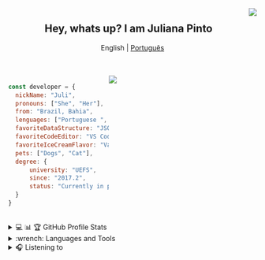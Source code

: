 <img height="40" align="right" src="https://octodex.github.com/images/nyantocat.gif">
<h2 align="center"> Hey, whats up? I am Juliana Pinto  </h2>

<p align="center">
      English   |  <a href="https://github.com/Juliapp/Juliapp/blob/master/README-pt.md">Português</a>
 </p>
 
<!--<img width="500" align="right" src="https://media1.tenor.com/images/4fbdf5a686e9c241e8f56d06c8902241/tenor.gif">-->

</br>
</br>
<img width="300" align="right" src="https://i.pinimg.com/originals/68/ae/bf/68aebf4c71bd1d6090f87237272b01e5.gif">


  ```javascript
const developer = {
    nickName: "Juli",
    pronouns: ["She", "Her"],
    from: "Brazil, Bahia",
    lenguages: ["Portuguese ", "English"],
    favoriteDataStructure: "JSON",
    favoriteCodeEditor: "VS Code",
    favoriteIceCreamFlavor: "Vanilla",
    pets: ["Dogs", "Cat"],
    degree: {
        university: "UEFS", 
        since: "2017.2",
        status: "Currently in progress"
    }
}
```
<br />
<details>
    <summary align="left">💻 📊 🏆 GitHub Profile Stats</summary>
<br />
 <img src="https://github-readme-stats.vercel.app/api?username=Juliapp&show_icons=true&theme=radical&count_private=true" align="left" width="465px" height="210"/> 

<img src="https://github-readme-stats.vercel.app/api/top-langs/?username=Juliapp&langs_count=8&layout=compact&theme=radical" width="365px" height="210" /> 
</details>


<details>
    <summary align="left">:wrench: Languages and Tools</summary>
      <br />
      
Mainly working with | But I also do | Learning | Interested on
------------------- | ------------- | -------- | -------------
<img src="https://raw.githubusercontent.com/PKief/vscode-material-icon-theme/f786981171128460a3b1f3698e573e397da30c35/icons/javascript.svg" alt="javascript" width="50" /> <img src="https://raw.githubusercontent.com/PKief/vscode-material-icon-theme/f786981171128460a3b1f3698e573e397da30c35/icons/typescript.svg" alt="typescript" width="50" height="50"/><img src="https://raw.githubusercontent.com/PKief/vscode-material-icon-theme/f786981171128460a3b1f3698e573e397da30c35/icons/react.svg" alt="react" width="50" height="50"/><br /><img src="https://raw.githubusercontent.com/PKief/vscode-material-icon-theme/f786981171128460a3b1f3698e573e397da30c35/icons/nodejs.svg" alt="nodejs" width="50" height="50"/> | <img src="https://raw.githubusercontent.com/PKief/vscode-material-icon-theme/f786981171128460a3b1f3698e573e397da30c35/icons/c.svg" alt="C" width="50" height="50"/><img src="https://raw.githubusercontent.com/PKief/vscode-material-icon-theme/f786981171128460a3b1f3698e573e397da30c35/icons/java.svg" alt="java" width="50" height="50"/><img src="https://raw.githubusercontent.com/PKief/vscode-material-icon-theme/f786981171128460a3b1f3698e573e397da30c35/icons/css.svg" alt="css3"  width="50" height="50"/><br /><img src="https://raw.githubusercontent.com/PKief/vscode-material-icon-theme/f786981171128460a3b1f3698e573e397da30c35/icons/html.svg" alt="html5"  width="50" height="50"/><img src="https://raw.githubusercontent.com/PKief/vscode-material-icon-theme/f786981171128460a3b1f3698e573e397da30c35/icons/python.svg" alt="python"  width="50" height="50"/>  |  <img src="https://user-images.githubusercontent.com/34479004/110846356-7251e700-828a-11eb-84e3-73101bc4cb35.png" alt="docker" width="50"/>  |  <img src="https://raw.githubusercontent.com/PKief/vscode-material-icon-theme/f786981171128460a3b1f3698e573e397da30c35/icons/elixir.svg" alt="elixir" width="50"/> <img src="https://raw.githubusercontent.com/PKief/vscode-material-icon-theme/f786981171128460a3b1f3698e573e397da30c35/icons/husky.svg" alt="husky" width="50"/>
      
      
<!--
<h2>Main</h2>
<p align="center">
<img src="https://raw.githubusercontent.com/PKief/vscode-material-icon-theme/f786981171128460a3b1f3698e573e397da30c35/icons/javascript.svg" alt="javascript" width="50" height="50"/>
&nbsp &nbsp 
<img src="https://raw.githubusercontent.com/PKief/vscode-material-icon-theme/f786981171128460a3b1f3698e573e397da30c35/icons/typescript.svg" alt="typescript" width="50" height="50"/>
&nbsp &nbsp 
<img src="https://raw.githubusercontent.com/PKief/vscode-material-icon-theme/f786981171128460a3b1f3698e573e397da30c35/icons/react.svg" alt="react" width="50" height="50"/>
&nbsp &nbsp 
<img src="https://raw.githubusercontent.com/PKief/vscode-material-icon-theme/f786981171128460a3b1f3698e573e397da30c35/icons/nodejs.svg" alt="nodejs" width="50" height="50"/>
</p>
<h2>I also do...</h2>
<p align="center">
&nbsp &nbsp 
<img src="https://raw.githubusercontent.com/PKief/vscode-material-icon-theme/f786981171128460a3b1f3698e573e397da30c35/icons/c.svg" alt="C" width="50" height="50"/>
&nbsp &nbsp 
<img src="https://raw.githubusercontent.com/PKief/vscode-material-icon-theme/f786981171128460a3b1f3698e573e397da30c35/icons/java.svg" alt="java" width="50" height="50"/>
&nbsp &nbsp 
<img src="https://raw.githubusercontent.com/PKief/vscode-material-icon-theme/f786981171128460a3b1f3698e573e397da30c35/icons/css.svg" alt="css3"  width="50" height="50"/>
&nbsp &nbsp 
<img src="https://raw.githubusercontent.com/PKief/vscode-material-icon-theme/f786981171128460a3b1f3698e573e397da30c35/icons/html.svg" alt="html5"  width="50" height="50"/>  
</p>
<h2>More spiciness</h2>
<p align="center">
&nbsp &nbsp 
<img src="https://raw.githubusercontent.com/PKief/vscode-material-icon-theme/f786981171128460a3b1f3698e573e397da30c35/icons/vscode.svg" alt="vsCode"  width="50" height="50"/>
&nbsp &nbsp 
<img src="https://raw.githubusercontent.com/PKief/vscode-material-icon-theme/f786981171128460a3b1f3698e573e397da30c35/icons/yarn.svg" alt="yarn" width="50"/>
&nbsp &nbsp 
<img src="https://user-images.githubusercontent.com/34479004/110846356-7251e700-828a-11eb-84e3-73101bc4cb35.png" alt="docker" width="50"/>
</p>
-->
</details>


<details>
      <summary align="left">🎧 Listening to </summary>

[![spotify-github-profile](https://spotify-github-profile.vercel.app/api/view?uid=12147651958&cover_image=false)](https://spotify-github-profile.vercel.app/api/view?uid=12147651958&redirect=true)
</details>
